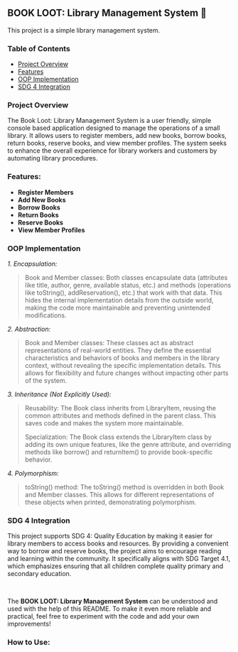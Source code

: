 ## BOOK LOOT: Library Management System 📖

This project is a simple library management system.

### Table of Contents

* [Project Overview](#project-overview)
* [Features](#features)
* [OOP Implementation](#oop-implementation)
* [SDG 4 Integration](#sdg-4-integration)

### Project Overview

The Book Loot: Library Management System is a user friendly, simple
console based application designed to manage the operations of a small
library. It allows users to register members, add new books, borrow
books, return books, reserve books, and view member profiles. The system
seeks to enhance the overall experience for library workers and
customers by automating library procedures.


### Features:

* **Register Members** 
* **Add New Books**
* **Borrow Books**
* **Return Books**
* **Reserve Books** 
* **View Member Profiles**

### OOP Implementation

*1. Encapsulation:*

> Book and Member classes: Both classes encapsulate data (attributes
> like title, author, genre, available status, etc.) and methods
> (operations like toString(), addReservation(), etc.) that work with
> that data. This hides the internal implementation details from the
> outside world, making the code more maintainable and preventing
> unintended modifications.

*2. Abstraction:*

> Book and Member classes: These classes act as abstract representations
> of real-world entities. They define the essential characteristics and
> behaviors of books and members in the library context, without
> revealing the specific implementation details. This allows for
> flexibility and future changes without impacting other parts of the
> system.

*3. Inheritance (Not Explicitly Used):*

> Reusability: The Book class inherits from LibraryItem, reusing the
> common attributes and methods defined in the parent class. This saves
> code and makes the system more maintainable.
>
> Specialization: The Book class extends the LibraryItem class by adding
> its own unique features, like the genre attribute, and overriding
> methods like borrow() and returnItem() to provide book-specific
> behavior.

*4. Polymorphism:*

> toString() method: The toString() method is overridden in both Book
> and Member classes. This allows for different representations of these
> objects when printed, demonstrating polymorphism.

### SDG 4 Integration

This project supports SDG 4: Quality Education by making it easier for
library members to access books and resources. By providing a convenient
way to borrow and reserve books, the project aims to encourage reading
and learning within the community. It specifically aligns with SDG
Target 4.1, which emphasizes ensuring that all children complete quality
primary and secondary education.


&ensp;
&ensp;

The **BOOK LOOT: Library Management System** can be understood and used with the help of this README. To make it even more reliable and practical, feel free to experiment with the code and add your own improvements! 
  
### How to Use:

